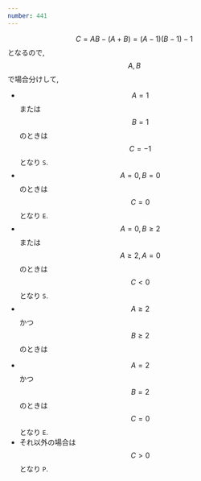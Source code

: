 ```yaml
---
number: 441
---
```

$$ C = AB - (A+B) = (A-1)(B-1)-1 $$ となるので, $$ A, B $$ で場合分けして,

* $$ A = 1 $$ または $$ B = 1 $$ のときは $$ C = -1 $$ となり `S`.
* $$ A = 0, B = 0 $$ のときは $$ C = 0 $$ となり `E`.
* $$ A = 0, B \geq 2 $$ または $$ A \geq 2, A = 0 $$ のときは $$ C \lt 0 $$ となり `S`.
* $$ A \geq 2 $$ かつ $$ B \geq 2 $$ のときは
 - $$ A = 2 $$ かつ $$ B = 2 $$ のときは $$ C = 0 $$ となり `E`.
 - それ以外の場合は $$ C \gt 0 $$ となり `P`.
